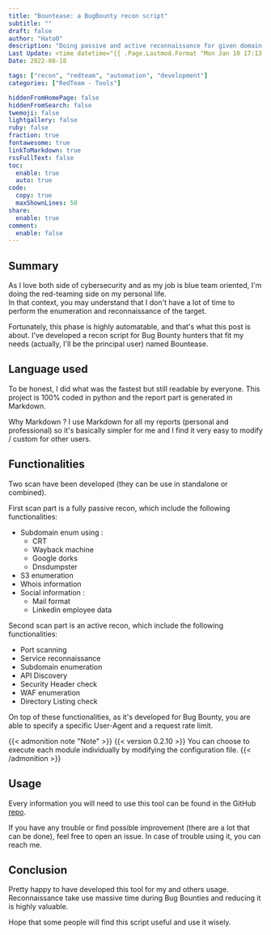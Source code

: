 ```yaml
---
title: "Bountease: a BugBounty recon script"
subtitle: ""
draft: false
author: "Hato0"
description: "Doing passive and active reconnaissance for given domain or IP. This script is fully automated and aim to facilitate the recon for bug hunters."
Last Update: <time datetime="{{ .Page.Lastmod.Format "Mon Jan 10 17:13:38 2020 -0700" }}" class="text-muted">  {{ $.Page.Lastmod.Format "January 02, 2006" }} </time>
Date: 2022-08-18

tags: ["recon", "redteam", "automation", "development"]
categories: ["RedTeam - Tools"]

hiddenFromHomePage: false
hiddenFromSearch: false
twemoji: false
lightgallery: false
ruby: false
fraction: true
fontawesome: true
linkToMarkdown: true
rssFullText: false
toc:
  enable: true
  auto: true
code:
  copy: true
  maxShownLines: 50
share:
  enable: true
comment:
  enable: false
---
```

## Summary

As I love both side of cybersecurity and as my job is blue team oriented, I'm doing the red-teaming side on my personal life.  
In that context, you may understand that I don't have a lot of time to perform the enumeration and reconnaissance of the target.  

Fortunately, this phase is highly automatable, and that's what this post is about.
I've developed a recon script for Bug Bounty hunters that fit my needs (actually, I'll be the principal user) named Bountease.

## Language used

To be honest, I did what was the fastest but still readable by everyone. 
This project is 100% coded in python and the report part is generated in Markdown.

Why Markdown ? 
I use Markdown for all my reports (personal and professional) so it's basically simpler for me and I find it very easy to modify / custom for other users.

## Functionalities

Two scan have been developed (they can be use in standalone or combined).  

First scan part is a fully passive recon, which include the following functionalities:
* Subdomain enum using :
    * CRT
    * Wayback machine
    * Google dorks
    * Dnsdumpster
* S3 enumeration
* Whois information 
* Social information :
    * Mail format 
    * Linkedin employee data  
   
Second scan part is an active recon, which include the following functionalities:
* Port scanning
* Service reconnaissance
* Subdomain enumeration 
* API Discovery
* Security Header check
* WAF enumeration
* Directory Listing check

On top of these functionalities, as it's developed for Bug Bounty, you are able to specify a specific User-Agent and a request rate limit.

{{< admonition note "Note" >}} {{< version 0.2.10 >}}
You can choose to execute each module individually by modifying the configuration file.
{{< /admonition >}}

## Usage

Every information you will need to use this tool can be found in the GitHub [repo](https://github.com/Hato0/Bountease/).

If you have any trouble or find possible improvement (there are a lot that can be done), feel free to open an issue.
In case of trouble using it, you can reach me.

## Conclusion

Pretty happy to have developed this tool for my and others usage. Reconnaissance take use massive time during Bug Bounties and reducing it is highly valuable. 

Hope that some people will find this script useful and use it wisely. 
